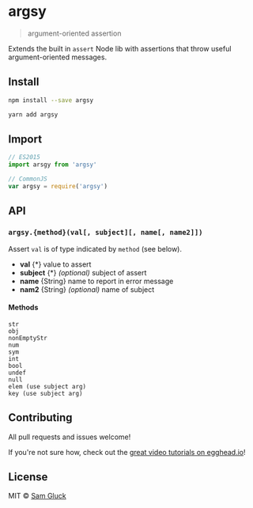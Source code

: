 # argsy

> argument-oriented assertion

Extends the built in `assert` Node lib with assertions that 
throw useful argument-oriented messages.

## Install

```sh
npm install --save argsy
```

```sh
yarn add argsy
```

## Import

```js
// ES2015
import arsgy from 'argsy'
```

```js
// CommonJS
var argsy = require('argsy')
```

## API

### `argsy.{method}(val[, subject][, name[, name2]])`

Assert `val` is of type indicated by `method` (see below).

- __val__ {*} value to assert
- __subject__ {*} _(optional)_ subject of assert
- __name__ {String} name to report in error message
- __nam2__ {String} _(optional)_ name of subject

#### Methods

```
str
obj
nonEmptyStr
num
sym
int
bool
undef
null
elem (use subject arg)
key (use subject arg)
```

## Contributing

All pull requests and issues welcome!

If you're not sure how, check out the [great video tutorials on egghead.io](http://bit.ly/2aVzthz)!

## License

MIT © [Sam Gluck](https://github.com/sdgluck)

